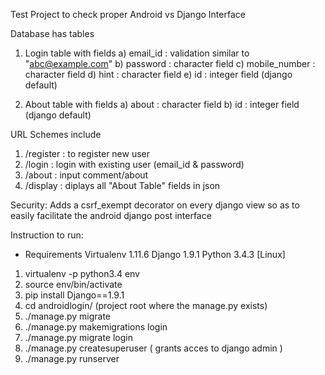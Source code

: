 Test Project to check proper Android vs Django Interface

Database has tables
1. Login table with fields
   a) email_id : validation similar to "abc@example.com"
   b) password : character field
   c) mobile_number : character field
   d) hint  : character field
   e) id    : integer field (django default)

2. About table with fields
   a) about : character field
   b) id    : integer field (django default)

URL Schemes include
1. /register : to register new user
2. /login    : login with existing user (email_id & password)
3. /about    : input comment/about 
4. /display  : diplays all "About Table" fields in json

Security:
Adds a csrf_exempt decorator on every django view so as to easily
facilitate the android django post interface

Instruction to run:
* Requirements
  Virtualenv 1.11.6
  Django 1.9.1
  Python 3.4.3
[Linux]
1. virtualenv -p python3.4 env
2. source env/bin/activate
3. pip install Django==1.9.1
4. cd androidlogin/  (project root where the manage.py exists)
5. ./manage.py migrate
6. ./manage.py makemigrations login
7. ./manage.py migrate login
8. ./manage.py createsuperuser ( grants acces to django admin )
9. ./manage.py runserver